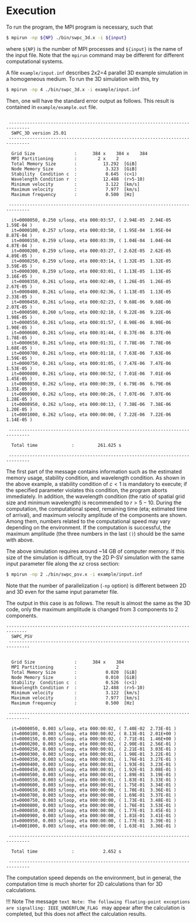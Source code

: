 # Execution

To run the program, the MPI program is necessary, such that

```bash
$ mpirun -np ${NP} ./bin/swpc_3d.x -i ${input}
```

where `${NP}` is the number of MPI processes and `${input}` is the name
of the input file. Note that the `mpirun` command may be different for
different computational systems.

A file `example/input.inf` describes 2x2=4 parallel 3D example simulation in a homogeneous medium. To run the 3D simulation with this, try

```bash
$ mpirun -np 4 ./bin/swpc_3d.x -i example/input.inf
```

Then, one will have the standard error output as follows. This result is contained in `example/example.out` file.  

```text

 ------------------------------------------------------------------------------
  SWPC_3D version 25.01
 ------------------------------------------------------------------------------

  Grid Size               :      384 x    384 x    384
  MPI Partitioning        :        2 x    2
  Total Memory Size       :          13.292  [GiB]
  Node Memory Size        :           3.323  [GiB]
  Stability  Condition c  :           0.645  (c<1)
  Wavelength Condition r  :          12.488  (r>5-10)
  Minimum velocity        :           3.122  [km/s]
  Maximum velocity        :           7.977  [km/s]
  Maximum frequency       :           0.500  [Hz]

 ------------------------------------------------------------------------------

  it=0000050, 0.250 s/loop, eta 000:03:57, ( 2.94E-05  2.94E-05  1.59E-04 )
  it=0000100, 0.257 s/loop, eta 000:03:50, ( 1.95E-04  1.95E-04  8.87E-04 )
  it=0000150, 0.259 s/loop, eta 000:03:39, ( 1.04E-04  1.04E-04  4.87E-04 )
  it=0000200, 0.259 s/loop, eta 000:03:27, ( 2.62E-05  2.62E-05  4.89E-05 )
  it=0000250, 0.259 s/loop, eta 000:03:14, ( 1.32E-05  1.32E-05  3.59E-05 )
  it=0000300, 0.259 s/loop, eta 000:03:01, ( 1.13E-05  1.13E-05  3.16E-05 )
  it=0000350, 0.261 s/loop, eta 000:02:49, ( 1.26E-05  1.26E-05  2.67E-05 )
  it=0000400, 0.261 s/loop, eta 000:02:36, ( 1.13E-05  1.13E-05  2.33E-05 )
  it=0000450, 0.261 s/loop, eta 000:02:23, ( 9.68E-06  9.68E-06  2.07E-05 )
  it=0000500, 0.260 s/loop, eta 000:02:10, ( 9.22E-06  9.22E-06  1.98E-05 )
  it=0000550, 0.261 s/loop, eta 000:01:57, ( 8.90E-06  8.90E-06  1.90E-05 )
  it=0000600, 0.261 s/loop, eta 000:01:44, ( 8.37E-06  8.37E-06  1.78E-05 )
  it=0000650, 0.261 s/loop, eta 000:01:31, ( 7.78E-06  7.78E-06  1.68E-05 )
  it=0000700, 0.261 s/loop, eta 000:01:18, ( 7.63E-06  7.63E-06  1.59E-05 )
  it=0000750, 0.261 s/loop, eta 000:01:05, ( 7.47E-06  7.47E-06  1.53E-05 )
  it=0000800, 0.261 s/loop, eta 000:00:52, ( 7.01E-06  7.01E-06  1.45E-05 )
  it=0000850, 0.262 s/loop, eta 000:00:39, ( 6.79E-06  6.79E-06  1.35E-05 )
  it=0000900, 0.262 s/loop, eta 000:00:26, ( 7.07E-06  7.07E-06  1.28E-05 )
  it=0000950, 0.262 s/loop, eta 000:00:13, ( 7.38E-06  7.38E-06  1.20E-05 )
  it=0001000, 0.262 s/loop, eta 000:00:00, ( 7.22E-06  7.22E-06  1.14E-05 )

 ------------------------------------------------------------------------------
 
  Total time             :         261.625 s

 ------------------------------------------------------------------------------
```

The first part of the message contains information such as the estimated
memory usage, stability condition, and wavelength condition. As shown in
the above example, a stability condition of $c<1$ is mandatory to
execute; if the specified parameter violates this condition, the program
aborts immediately. In addition, the wavelength condition (the ratio of
spatial grid size and minimum wavelength) is recommended to $r>5-10$.
During the computation, the computational speed, remaining time (eta;
estimated time of arrival), and maximum velocity amplitude of the
components are shown. Among them, numbers related to the computational speed may vary depending on the environment. If the computation is successful, the maximum amplitude (the three numbers in the last `()`) should be the same with above.

The above simulation requires around ~14 GB of computer memory. If this size of the simulation is difficult, try the 2D P-SV simulation with the same input parameter file along the $xz$ cross section: 

```bash
$ mpirun -np 2 ./bin/swpc_psv.x -i example/input.inf
```

Note that the number of parallelization (`-np` option) is different between 2D and 3D even for the same input parameter file. 

The output in this case is as follows. The result is almost the same as the 3D code, only the maximum amplitude is changed from 3 components to 2 components.


```text
------------------------------------------------------------------------------
  SWPC_PSV                                                                    
 ------------------------------------------------------------------------------


  Grid Size               :      384 x    384
  MPI Partitioning        :               2
  Total Memory Size       :           0.020  [GiB]
  Node Memory Size        :           0.010  [GiB]
  Stability  Condition c  :           0.526  (c<1)
  Wavelength Condition r  :          12.488  (r>5-10)
  Minimum velocity        :           3.122  [km/s]
  Maximum velocity        :           7.977  [km/s]
  Maximum frequency       :           0.500  [Hz]

 ------------------------------------------------------------------------------

  it=0000050, 0.003 s/loop, eta 000:00:02, ( 7.40E-02  2.73E-01 )
  it=0000100, 0.003 s/loop, eta 000:00:02, ( 8.13E-01  2.01E+00 )
  it=0000150, 0.003 s/loop, eta 000:00:02, ( 7.71E-01  1.46E+00 )
  it=0000200, 0.003 s/loop, eta 000:00:02, ( 2.90E-01  2.56E-01 )
  it=0000250, 0.003 s/loop, eta 000:00:01, ( 2.21E-01  3.03E-01 )
  it=0000300, 0.003 s/loop, eta 000:00:01, ( 1.90E-01  3.22E-01 )
  it=0000350, 0.003 s/loop, eta 000:00:01, ( 1.76E-01  3.27E-01 )
  it=0000400, 0.003 s/loop, eta 000:00:01, ( 1.93E-01  3.23E-01 )
  it=0000450, 0.003 s/loop, eta 000:00:01, ( 1.92E-01  3.08E-01 )
  it=0000500, 0.003 s/loop, eta 000:00:01, ( 1.89E-01  3.19E-01 )
  it=0000550, 0.003 s/loop, eta 000:00:01, ( 1.83E-01  3.33E-01 )
  it=0000600, 0.003 s/loop, eta 000:00:01, ( 1.75E-01  3.34E-01 )
  it=0000650, 0.003 s/loop, eta 000:00:00, ( 1.70E-01  3.36E-01 )
  it=0000700, 0.003 s/loop, eta 000:00:00, ( 1.69E-01  3.37E-01 )
  it=0000750, 0.003 s/loop, eta 000:00:00, ( 1.73E-01  3.48E-01 )
  it=0000800, 0.003 s/loop, eta 000:00:00, ( 1.76E-01  3.53E-01 )
  it=0000850, 0.003 s/loop, eta 000:00:00, ( 1.77E-01  3.45E-01 )
  it=0000900, 0.003 s/loop, eta 000:00:00, ( 1.81E-01  3.41E-01 )
  it=0000950, 0.003 s/loop, eta 000:00:00, ( 1.77E-01  3.39E-01 )
  it=0001000, 0.003 s/loop, eta 000:00:00, ( 1.63E-01  3.36E-01 )

 ------------------------------------------------------------------------------
 
  Total time             :           2.652 s

 ------------------------------------------------------------------------------
```

The computation speed depends on the environment, but in general, the computation time is much shorter for 2D calculations than for 3D calculations.


!!! Note
    The message 
    ```text
    Note: The following floating-point exceptions are signalling: IEEE_UNDERFLOW_FLAG
    ```
    may appear after the calculation is completed, but this does not affect the calculation results.

